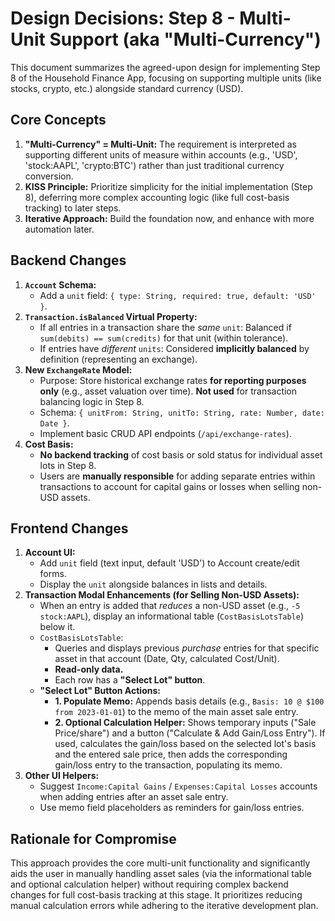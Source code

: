 # Design Decisions: Step 8 - Multi-Unit Support (aka "Multi-Currency")

This document summarizes the agreed-upon design for implementing Step 8 of the Household Finance App, focusing on supporting multiple units (like stocks, crypto, etc.) alongside standard currency (USD).

## Core Concepts

1.  **"Multi-Currency" = Multi-Unit:** The requirement is interpreted as supporting different units of measure within accounts (e.g., 'USD', 'stock:AAPL', 'crypto:BTC') rather than just traditional currency conversion.
2.  **KISS Principle:** Prioritize simplicity for the initial implementation (Step 8), deferring more complex accounting logic (like full cost-basis tracking) to later steps.
3.  **Iterative Approach:** Build the foundation now, and enhance with more automation later.

## Backend Changes

1.  **`Account` Schema:**
    *   Add a `unit` field: `{ type: String, required: true, default: 'USD' }`.
2.  **`Transaction.isBalanced` Virtual Property:**
    *   If all entries in a transaction share the *same* `unit`: Balanced if `sum(debits) == sum(credits)` for that unit (within tolerance).
    *   If entries have *different* `units`: Considered **implicitly balanced** by definition (representing an exchange).
3.  **New `ExchangeRate` Model:**
    *   Purpose: Store historical exchange rates **for reporting purposes only** (e.g., asset valuation over time). **Not used** for transaction balancing logic in Step 8.
    *   Schema: `{ unitFrom: String, unitTo: String, rate: Number, date: Date }`.
    *   Implement basic CRUD API endpoints (`/api/exchange-rates`).
4.  **Cost Basis:**
    *   **No backend tracking** of cost basis or sold status for individual asset lots in Step 8.
    *   Users are **manually responsible** for adding separate entries within transactions to account for capital gains or losses when selling non-USD assets.

## Frontend Changes

1.  **Account UI:**
    *   Add `unit` field (text input, default 'USD') to Account create/edit forms.
    *   Display the `unit` alongside balances in lists and details.
2.  **Transaction Modal Enhancements (for Selling Non-USD Assets):**
    *   When an entry is added that *reduces* a non-USD asset (e.g., `-5 stock:AAPL`), display an informational table (`CostBasisLotsTable`) below it.
    *   `CostBasisLotsTable`:
        *   Queries and displays previous *purchase* entries for that specific asset in that account (Date, Qty, calculated Cost/Unit).
        *   **Read-only data.**
        *   Each row has a **"Select Lot" button**.
    *   **"Select Lot" Button Actions:**
        *   **1. Populate Memo:** Appends basis details (e.g., `Basis: 10 @ $100 from 2023-01-01`) to the memo of the main asset sale entry.
        *   **2. Optional Calculation Helper:** Shows temporary inputs ("Sale Price/share") and a button ("Calculate & Add Gain/Loss Entry"). If used, calculates the gain/loss based on the selected lot's basis and the entered sale price, then adds the corresponding gain/loss entry to the transaction, populating its memo.
3.  **Other UI Helpers:**
    *   Suggest `Income:Capital Gains` / `Expenses:Capital Losses` accounts when adding entries after an asset sale entry.
    *   Use memo field placeholders as reminders for gain/loss entries.

## Rationale for Compromise

This approach provides the core multi-unit functionality and significantly aids the user in manually handling asset sales (via the informational table and optional calculation helper) without requiring complex backend changes for full cost-basis tracking at this stage. It prioritizes reducing manual calculation errors while adhering to the iterative development plan. 